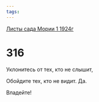 ```yaml
---
tags:
---
```



[Листы сада Мории 1 1924г](/agni/1924)



# 316

Уклонитесь от тех, кто не слышит,   



Обойдите тех, кто не видит. Да.   



Владейте!   


